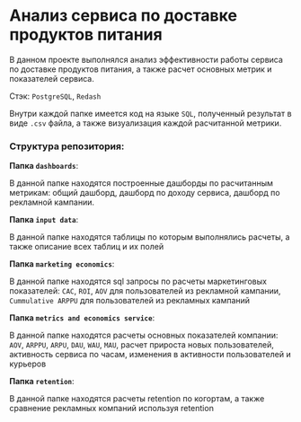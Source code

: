 # Анализ сервиса по доставке продуктов питания

В данном проекте выполнялся анализ эффективности работы сервиса по доставке продуктов питания, а также расчет основных метрик и показателей сервиса.

Стэк: `PostgreSQL`, `Redash`

Внутри каждой папке имеется код на языке `SQL`, полученный результат в виде `.csv` файла, а также визуализация каждой расчитанной метрики.

### Структура репозитория:

**Папка `dashboards`**:

В данной папке находятся построенные дашборды по расчитанным метрикам: общий дашборд, дашборд по доходу сервиса, дашборд по рекламной кампании. 



**Папка `input data`**:

В данной папке находятся таблицы по которым выполнялись расчеты, а также описание всех таблиц и их полей



**Папка `marketing economics`**:

В данной папке находятся sql запросы по расчеты маркетинговых показателей: `CAC`, `ROI`, `AOV` для пользователей из рекламной кампании, `Cummulative ARPPU` для пользователей из рекламных кампаний



**Папка `metrics and economics service`**:

В данной папке находятся расчеты основных показателей компании: `AOV`, `ARPPU`, `ARPU`, `DAU`, `WAU`, `MAU`, расчет прироста новых пользователей, активность сервиса по часам, изменения в активности пользователей и курьеров



**Папка `retention`**:

В данной папке находятся расчеты retention по когортам, а также сравнение рекламных компаний используя retention
